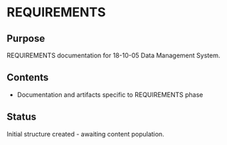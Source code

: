 # REQUIREMENTS

## Purpose
REQUIREMENTS documentation for 18-10-05 Data Management System.

## Contents
- Documentation and artifacts specific to REQUIREMENTS phase

## Status
Initial structure created - awaiting content population.

